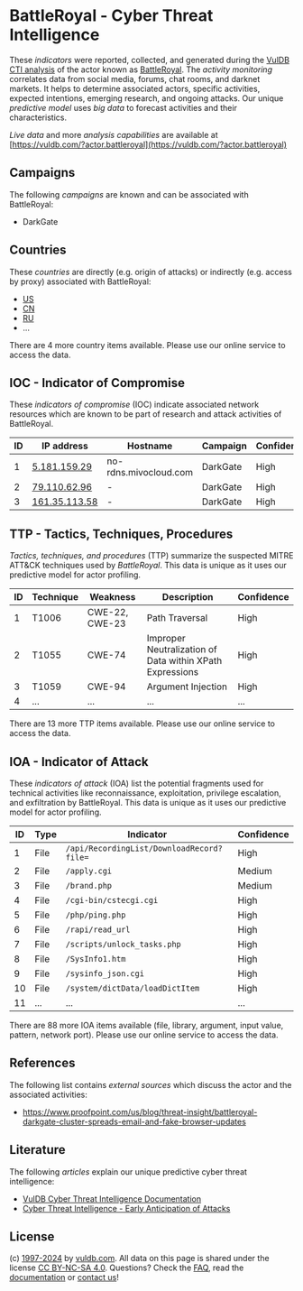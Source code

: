 # BattleRoyal - Cyber Threat Intelligence

These _indicators_ were reported, collected, and generated during the [VulDB CTI analysis](https://vuldb.com/?kb.cti) of the actor known as [BattleRoyal](https://vuldb.com/?actor.battleroyal). The _activity monitoring_ correlates data from social media, forums, chat rooms, and darknet markets. It helps to determine associated actors, specific activities, expected intentions, emerging research, and ongoing attacks. Our unique _predictive model_ uses _big data_ to forecast activities and their characteristics.

_Live data_ and more _analysis capabilities_ are available at [https://vuldb.com/?actor.battleroyal](https://vuldb.com/?actor.battleroyal)

## Campaigns

The following _campaigns_ are known and can be associated with BattleRoyal:

* DarkGate

## Countries

These _countries_ are directly (e.g. origin of attacks) or indirectly (e.g. access by proxy) associated with BattleRoyal:

* [US](https://vuldb.com/?country.us)
* [CN](https://vuldb.com/?country.cn)
* [RU](https://vuldb.com/?country.ru)
* ...

There are 4 more country items available. Please use our online service to access the data.

## IOC - Indicator of Compromise

These _indicators of compromise_ (IOC) indicate associated network resources which are known to be part of research and attack activities of BattleRoyal.

ID | IP address | Hostname | Campaign | Confidence
-- | ---------- | -------- | -------- | ----------
1 | [5.181.159.29](https://vuldb.com/?ip.5.181.159.29) | no-rdns.mivocloud.com | DarkGate | High
2 | [79.110.62.96](https://vuldb.com/?ip.79.110.62.96) | - | DarkGate | High
3 | [161.35.113.58](https://vuldb.com/?ip.161.35.113.58) | - | DarkGate | High

## TTP - Tactics, Techniques, Procedures

_Tactics, techniques, and procedures_ (TTP) summarize the suspected MITRE ATT&CK techniques used by _BattleRoyal_. This data is unique as it uses our predictive model for actor profiling.

ID | Technique | Weakness | Description | Confidence
-- | --------- | -------- | ----------- | ----------
1 | T1006 | CWE-22, CWE-23 | Path Traversal | High
2 | T1055 | CWE-74 | Improper Neutralization of Data within XPath Expressions | High
3 | T1059 | CWE-94 | Argument Injection | High
4 | ... | ... | ... | ...

There are 13 more TTP items available. Please use our online service to access the data.

## IOA - Indicator of Attack

These _indicators of attack_ (IOA) list the potential fragments used for technical activities like reconnaissance, exploitation, privilege escalation, and exfiltration by BattleRoyal. This data is unique as it uses our predictive model for actor profiling.

ID | Type | Indicator | Confidence
-- | ---- | --------- | ----------
1 | File | `/api/RecordingList/DownloadRecord?file=` | High
2 | File | `/apply.cgi` | Medium
3 | File | `/brand.php` | Medium
4 | File | `/cgi-bin/cstecgi.cgi` | High
5 | File | `/php/ping.php` | High
6 | File | `/rapi/read_url` | High
7 | File | `/scripts/unlock_tasks.php` | High
8 | File | `/SysInfo1.htm` | High
9 | File | `/sysinfo_json.cgi` | High
10 | File | `/system/dictData/loadDictItem` | High
11 | ... | ... | ...

There are 88 more IOA items available (file, library, argument, input value, pattern, network port). Please use our online service to access the data.

## References

The following list contains _external sources_ which discuss the actor and the associated activities:

* https://www.proofpoint.com/us/blog/threat-insight/battleroyal-darkgate-cluster-spreads-email-and-fake-browser-updates

## Literature

The following _articles_ explain our unique predictive cyber threat intelligence:

* [VulDB Cyber Threat Intelligence Documentation](https://vuldb.com/?kb.cti)
* [Cyber Threat Intelligence - Early Anticipation of Attacks](https://www.scip.ch/en/?labs.20201022)

## License

(c) [1997-2024](https://vuldb.com/?kb.changelog) by [vuldb.com](https://vuldb.com/?kb.about). All data on this page is shared under the license [CC BY-NC-SA 4.0](https://creativecommons.org/licenses/by-nc-sa/4.0/). Questions? Check the [FAQ](https://vuldb.com/?kb.faq), read the [documentation](https://vuldb.com/?kb) or [contact us](https://vuldb.com/?contact)!
